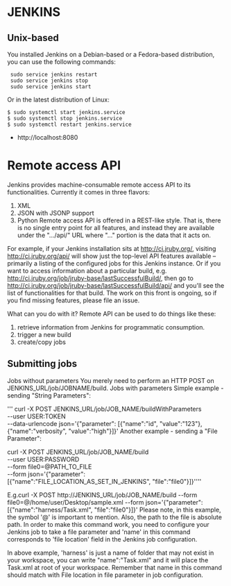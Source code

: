 # JENKINS

## Unix-based
You installed Jenkins on a Debian-based or a Fedora-based distribution, you can use the following commands:
```
 sudo service jenkins restart
 sudo service jenkins stop
 sudo service jenkins start
```
Or in the latest distribution of Linux:
```
$ sudo systemctl start jenkins.service
$ sudo systemctl stop jenkins.service
$ sudo systemctl restart jenkins.service
```

* http://localhost:8080


# Remote access API
Jenkins provides machine-consumable remote access API to its functionalities. Currently it comes in three flavors:
1. XML
2. JSON with JSONP support
3. Python
Remote access API is offered in a REST-like style. That is, there is no single entry point for all features, and instead they are available under the ".../api/" URL where "..." portion is the data that it acts on.

For example, if your Jenkins installation sits at http://ci.jruby.org/, visiting http://ci.jruby.org/api/ will show just the top-level API features available – primarily a listing of the configured jobs for this Jenkins instance.
Or if you want to access information about a particular build, e.g. http://ci.jruby.org/job/jruby-base/lastSuccessfulBuild/, then go to http://ci.jruby.org/job/jruby-base/lastSuccessfulBuild/api/ and you'll see the list of functionalities for that build.
The work on this front is ongoing, so if you find missing features, please file an issue.

What can you do with it?
Remote API can be used to do things like these:
1. retrieve information from Jenkins for programmatic consumption.
2. trigger a new build
3. create/copy jobs

## Submitting jobs
Jobs without parameters
You merely need to perform an HTTP POST on JENKINS_URL/job/JOBNAME/build.
Jobs with parameters
Simple example - sending "String Parameters":

''' curl -X POST JENKINS_URL/job/JOB_NAME/buildWithParameters \
  --user USER:TOKEN \
  --data-urlencode json='{"parameter": [{"name":"id", "value":"123"}, {"name":"verbosity", "value":"high"}]}'
Another example - sending a "File Parameter":

curl -X POST JENKINS_URL/job/JOB_NAME/build \
  --user USER:PASSWORD \
  --form file0=@PATH_TO_FILE \
  --form json='{"parameter": [{"name":"FILE_LOCATION_AS_SET_IN_JENKINS", "file":"file0"}]}''''
 
E.g.curl -X POST http://JENKINS_URL/job/JOB_NAME/build  --form file0=@/home/user/Desktop/sample.xml --form json='{"parameter": [{"name":"harness/Task.xml", "file":"file0"}]}'
Please note, in this example, the symbol '@' is important to mention. Also, the path to the file is absolute path.
In order to make this command work, you need to configure your Jenkins job to take a file parameter and 'name' in this command corresponds to 'file location' field in the Jenkins job configuration.
 
In above example, 'harness' is just a name of folder that may not exist in your workspace, you can write "name":"Task.xml" and it will place the Task.xml at root of your workspace.
Remember that name in this command should match with File location in file parameter in job configuration.
